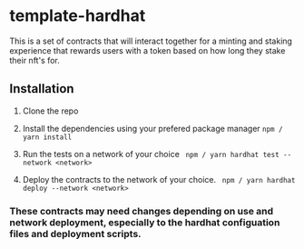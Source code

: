 # template-hardhat

This is a set of contracts that will interact together for a minting and staking experience that rewards users with a token based on how long they stake their nft's for. 

## Installation

1. Clone the repo

2. Install the dependencies using your prefered package manager
` npm / yarn install `

3. Run the tests on a network of your choice
` npm / yarn hardhat test --network <network>`

4. Deploy the contracts to the network of your choice.
` npm / yarn hardhat deploy --network <network>`

### These contracts may need changes depending on use and network deployment, especially to the hardhat configuation files and deployment scripts.
